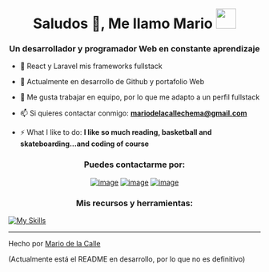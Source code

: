 <h1 align="center">Saludos 👋, Me llamo Mario <img height="40" src="https://emoji.gg/assets/emoji/7333-parrotdance.gif"></h1>
<h3 align="center">Un desarrollador y programador Web en constante aprendizaje</h3>

- 🔭 React y Laravel mis frameworks fullstack

- 🌱 Actualmente en desarrollo de Github y portafolio Web

- 👯 Me gusta trabajar en equipo, por lo que me adapto a un perfil fullstack

- 📫 Si quieres contactar conmigo: **mariodelacallechema@gmail.com**

- ⚡ What I like to do: **I like so much reading, basketball and skateboarding...and coding of course**

<h3 align="center">Puedes contactarme por:</h3>
<div align="center">

[![image](https://img.shields.io/badge/LinkedIn-0077B5?style=for-the-badge&logo=linkedin&logoColor=white)](https://www.linkedin.com/in/mario-de-la-calle-munguia-81007a266/)
[![image](https://img.shields.io/badge/Instagram-E4405F?style=for-the-badge&logo=instagram&logoColor=white)](https://www.instagram.com/mvrio_.07/)
[![image](https://img.shields.io/badge/Twitter-1DA1F2?style=for-the-badge&logo=twitter&logoColor=white)]([https://twitter.com/brantlauro](https://twitter.com/mvrio_07))
  
</div>

<h3 align="center">Mis recursos y herramientas:</h3>

[![My Skills](https://skillicons.dev/icons?i=html,css,js,ts,jquery,bootstrap,php,python,java,react,laravel,spring,docker,git,github)](https://skillicons.dev)

------

Hecho por [Mario de la Calle](https://github.com/LeyendTHJ)

(Actualmente está el README en desarrollo, por lo que no es definitivo)
